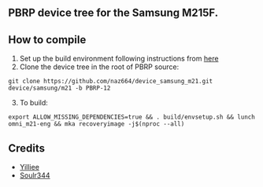 ## PBRP device tree for the Samsung M215F.

## How to compile

1. Set up the build environment following instructions from [here](https://github.com/PitchBlackRecoveryProject/manifest_pb)
2. Clone the device tree in the root of PBRP source:
```
git clone https://github.com/naz664/device_samsung_m21.git device/samsung/m21 -b PBRP-12
```
3. To build:
```
export ALLOW_MISSING_DEPENDENCIES=true && . build/envsetup.sh && lunch omni_m21-eng && mka recoveryimage -j$(nproc --all)
```
## Credits
- [Yilliee](https://github.com/Yilliee)
- [Soulr344](https://github.com/soulr344)


